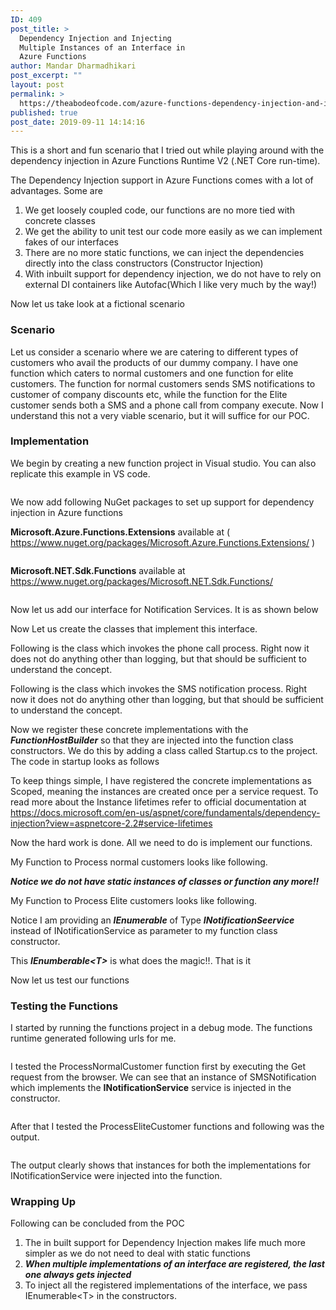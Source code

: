 ```yaml
---
ID: 409
post_title: >
  Dependency Injection and Injecting
  Multiple Instances of an Interface in
  Azure Functions
author: Mandar Dharmadhikari
post_excerpt: ""
layout: post
permalink: >
  https://theabodeofcode.com/azure-functions-dependency-injection-and-injecting-multiple-instances-of-an-interface/
published: true
post_date: 2019-09-11 14:14:16
---
```

<!-- wp:paragraph -->
<p>This is a short and fun scenario that I tried out while playing around with the dependency injection in Azure Functions Runtime V2 (.NET Core run-time).</p>
<!-- /wp:paragraph -->

<!-- wp:paragraph -->
<p>The Dependency Injection support  in Azure Functions comes with a lot of advantages. Some are</p>
<!-- /wp:paragraph -->

<!-- wp:list {"ordered":true} -->
<ol><li>We get loosely coupled code,  our functions are no more tied with concrete classes</li><li>We get the ability to  unit test our code more easily as we can implement fakes of our interfaces</li><li>There are no more static functions, we can inject the dependencies directly into the class constructors (Constructor Injection)</li><li>With inbuilt support for dependency injection, we do not have to rely on external DI containers like Autofac(Which I like very much by the way!)</li></ol>
<!-- /wp:list -->

<!-- wp:paragraph -->
<p>Now let us take look at a fictional scenario</p>
<!-- /wp:paragraph -->

<!-- wp:heading {"level":3} -->
<h3>Scenario</h3>
<!-- /wp:heading -->

<!-- wp:paragraph -->
<p>Let us consider a scenario where we are catering to different types of customers who avail the products of our dummy company.  I have one function which caters to normal customers and one function for elite customers. The function for normal customers sends SMS notifications to customer of company discounts etc, while the function for the Elite customer sends both a SMS and a phone call from company execute. Now  I understand this not a very viable scenario, but it will suffice for our POC.</p>
<!-- /wp:paragraph -->

<!-- wp:heading {"level":3} -->
<h3>Implementation</h3>
<!-- /wp:heading -->

<!-- wp:paragraph -->
<p>We begin by creating a new function project in Visual studio. You can also replicate this example in VS code.</p>
<!-- /wp:paragraph -->

<!-- wp:image {"id":410} -->
<figure class="wp-block-image"><img src="https://theabodeofcode.com/wp-content/uploads/2019/09/CreateProject.jpg" alt="" class="wp-image-410"/></figure>
<!-- /wp:image -->

<!-- wp:paragraph -->
<p>We now add following NuGet packages to set up support for dependency injection in Azure functions</p>
<!-- /wp:paragraph -->

<!-- wp:paragraph -->
<p><strong>Microsoft.Azure.Functions.Extensions</strong> available at ( <a href="https://www.nuget.org/packages/Microsoft.Azure.Functions.Extensions/">https://www.nuget.org/packages/Microsoft.Azure.Functions.Extensions/</a> )</p>
<!-- /wp:paragraph -->

<!-- wp:image {"id":412} -->
<figure class="wp-block-image"><img src="https://theabodeofcode.com/wp-content/uploads/2019/09/InstallPackage1-1-1024x550.jpg" alt="" class="wp-image-412"/></figure>
<!-- /wp:image -->

<!-- wp:paragraph -->
<p><strong>Microsoft.NET.Sdk.Functions</strong> available at  <a href="https://www.nuget.org/packages/Microsoft.NET.Sdk.Functions/">https://www.nuget.org/packages/Microsoft.NET.Sdk.Functions/</a> </p>
<!-- /wp:paragraph -->

<!-- wp:image {"id":413} -->
<figure class="wp-block-image"><img src="https://theabodeofcode.com/wp-content/uploads/2019/09/InstallPackage2-1024x651.jpg" alt="" class="wp-image-413"/></figure>
<!-- /wp:image -->

<!-- wp:paragraph -->
<p>Now let us add our interface for Notification Services. It is as shown below</p>
<!-- /wp:paragraph -->

<p><script src="https://gist.github.com/mandardhikari/daa1e008456caea2d83c24a4674d2bbe.js"></script></p>

<!-- wp:paragraph -->
<p>Now Let us create the classes that implement this interface. </p>
<!-- /wp:paragraph -->

<!-- wp:paragraph -->
<p>Following is the class which invokes the phone call process. Right now it does not do anything other than logging, but that should be sufficient to understand the concept.</p>
<!-- /wp:paragraph -->

<p><script src="https://gist.github.com/mandardhikari/779054a9ee6025e17945f488eaf1bac9.js"></script></p>

<!-- wp:paragraph -->
<p>Following is the class which invokes the SMS notification process. Right now it does not do anything other than logging, but that should be sufficient to understand the concept.</p>
<!-- /wp:paragraph -->

<p><script src="https://gist.github.com/mandardhikari/f7668adae7d3c5bcf54d9fe923077be9.js"></script></p>

<!-- wp:paragraph -->
<p>Now we register these concrete implementations with the <strong><em>FunctionHostBuilder</em></strong> so that they are injected into  the function class constructors. We do this by adding a class called Startup.cs to the project. The code in startup looks as follows</p>
<!-- /wp:paragraph -->

<p><script src="https://gist.github.com/mandardhikari/246f94bd58f1a49d736a03cac3a0765a.js"></script></p>

<!-- wp:paragraph -->
<p>To keep things simple, I have registered the concrete implementations as Scoped, meaning the instances are created once per a service request. To read more about the Instance lifetimes refer to official documentation at <a href="https://docs.microsoft.com/en-us/aspnet/core/fundamentals/dependency-injection?view=aspnetcore-2.2#service-lifetimes" target="_blank" rel="noreferrer noopener" aria-label=" (opens in a new tab)">https://docs.microsoft.com/en-us/aspnet/core/fundamentals/dependency-injection?view=aspnetcore-2.2#service-lifetimes</a></p>
<!-- /wp:paragraph -->

<!-- wp:paragraph -->
<p>Now the hard work is done. All we need to do is implement our functions.</p>
<!-- /wp:paragraph -->

<!-- wp:paragraph -->
<p>My Function to Process normal customers looks like following.</p>
<!-- /wp:paragraph -->

<p><script src="https://gist.github.com/mandardhikari/0e0a556a5958255a4aca9865bf95fdae.js"></script></p>

<!-- wp:paragraph -->
<p><strong><em>Notice we do not have static instances of classes or function any more!!</em></strong></p>
<!-- /wp:paragraph -->

<!-- wp:paragraph -->
<p>My Function to Process Elite customers looks like following.</p>
<!-- /wp:paragraph -->

<p><script src="https://gist.github.com/mandardhikari/164fc0727fd1fc5fa8c21475a4d40cca.js"></script></p>

<!-- wp:paragraph -->
<p>Notice I am providing an <strong><em>IEnumerable</em></strong> of Type <strong><em>INotificationSeervice</em></strong> instead of INotificationService as parameter to my function class constructor. </p>
<!-- /wp:paragraph -->

<!-- wp:paragraph -->
<p>This <strong><em>IEnumberable&lt;T&gt;</em></strong> is what does the magic!!. That is it </p>
<!-- /wp:paragraph -->

<!-- wp:paragraph -->
<p>Now let us test our functions</p>
<!-- /wp:paragraph -->

<!-- wp:heading {"level":3} -->
<h3>Testing the Functions<br></h3>
<!-- /wp:heading -->

<!-- wp:paragraph -->
<p>I started by running the functions project in a debug mode. The functions runtime generated following urls for me.</p>
<!-- /wp:paragraph -->

<!-- wp:image {"id":420} -->
<figure class="wp-block-image"><img src="https://theabodeofcode.com/wp-content/uploads/2019/09/RUntime-Urls-1024x597.jpg" alt="" class="wp-image-420"/></figure>
<!-- /wp:image -->

<!-- wp:paragraph -->
<p>I tested the ProcessNormalCustomer function first by executing the Get request from the browser. We can see that an instance of SMSNotification which implements the <strong>INotificationService</strong> service is injected in the constructor.</p>
<!-- /wp:paragraph -->

<!-- wp:image {"id":421} -->
<figure class="wp-block-image"><img src="https://theabodeofcode.com/wp-content/uploads/2019/09/SMSNotificationInvoked-1024x591.jpg" alt="" class="wp-image-421"/></figure>
<!-- /wp:image -->

<!-- wp:paragraph -->
<p>After that  I tested the ProcessEliteCustomer functions and following was the output.</p>
<!-- /wp:paragraph -->

<!-- wp:image {"id":422} -->
<figure class="wp-block-image"><img src="https://theabodeofcode.com/wp-content/uploads/2019/09/BothNotification-1024x589.jpg" alt="" class="wp-image-422"/></figure>
<!-- /wp:image -->

<!-- wp:paragraph -->
<p>The output clearly shows that instances for both the implementations for INotificationService were injected into the function.</p>
<!-- /wp:paragraph -->

<!-- wp:heading {"level":3} -->
<h3>Wrapping Up</h3>
<!-- /wp:heading -->

<!-- wp:paragraph -->
<p>Following can be concluded from the POC</p>
<!-- /wp:paragraph -->

<!-- wp:list {"ordered":true} -->
<ol><li>The in built support for Dependency Injection makes life much more simpler as we do not need to deal with static functions</li><li><strong><em>When multiple implementations of an interface are registered, the  last one always gets injected</em></strong></li><li>To inject all the registered implementations of the interface, we pass IEnumerable&lt;T&gt; in the constructors.</li></ol>
<!-- /wp:list -->

<!-- wp:paragraph -->
<p></p>
<!-- /wp:paragraph -->

<!-- wp:paragraph -->
<p></p>
<!-- /wp:paragraph -->
